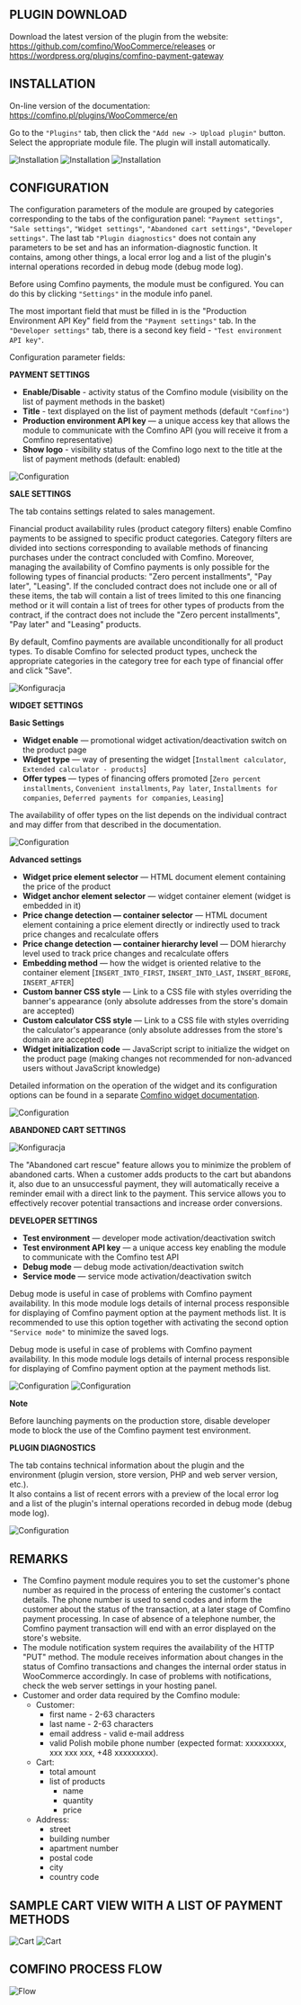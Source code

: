 ## PLUGIN DOWNLOAD

Download the latest version of the plugin from the website: https://github.com/comfino/WooCommerce/releases or https://wordpress.org/plugins/comfino-payment-gateway

## INSTALLATION

On-line version of the documentation: https://comfino.pl/plugins/WooCommerce/en

Go to the `"Plugins"` tab, then click the `"Add new -> Upload plugin"` button. Select the appropriate module file. The plugin will install automatically.

![Installation](images/en/installation-1.png "Installation")
![Installation](images/en/installation-2.png "Installation")
![Installation](images/en/installation-3.png "Installation")

## CONFIGURATION

The configuration parameters of the module are grouped by categories corresponding to the tabs of the configuration panel: `"Payment settings"`, `"Sale settings"`, `"Widget settings"`, `"Abandoned cart settings"`, `"Developer settings"`.
The last tab `"Plugin diagnostics"` does not contain any parameters to be set and has an information-diagnostic function. It contains, among other things, a local error log and a list of the plugin's internal operations recorded in debug mode (debug mode log).

Before using Comfino payments, the module must be configured. You can do this by clicking `"Settings"` in the module info panel.

The most important field that must be filled in is the "Production Environment API Key" field from the `"Payment settings"` tab.
In the `"Developer settings"` tab, there is a second key field - `"Test environment API key"`.

Configuration parameter fields:

**PAYMENT SETTINGS**

* **Enable/Disable** - activity status of the Comfino module (visibility on the list of payment methods in the basket)
* **Title** - text displayed on the list of payment methods (default `"Comfino"`)
* **Production environment API key** — a unique access key that allows the module to communicate with the Comfino API (you will receive it from a Comfino representative)
* **Show logo** - visibility status of the Comfino logo next to the title at the list of payment methods (default: enabled)

![Configuration](images/en/configuration1.png "Configuration")

**SALE SETTINGS**

The tab contains settings related to sales management.

Financial product availability rules (product category filters) enable Comfino payments to be assigned to specific product categories. Category filters are divided into sections corresponding to available methods of financing purchases under the contract concluded with Comfino. Moreover, managing the availability of Comfino payments is only possible for the following types of financial products: "Zero percent installments", "Pay later", "Leasing". If the concluded contract does not include one or all of these items, the tab will contain a list of trees limited to this one financing method or it will contain a list of trees for other types of products from the contract, if the contract does not include the "Zero percent installments", "Pay later" and "Leasing" products.

By default, Comfino payments are available unconditionally for all product types. To disable Comfino for selected product types, uncheck the appropriate categories in the category tree for each type of financial offer and click "Save".

![Konfiguracja](images/en/configuration2.png "Konfiguracja")

**WIDGET SETTINGS**

**Basic Settings**

* **Widget enable** — promotional widget activation/deactivation switch on the product page
* **Widget type** — way of presenting the widget [`Installment calculator`, `Extended calculator - products`]
* **Offer types** — types of financing offers promoted [`Zero percent installments`, `Convenient installments`, `Pay later`, `Installments for companies`, `Deferred payments for companies`, `Leasing`]

The availability of offer types on the list depends on the individual contract and may differ from that described in the documentation.

![Configuration](images/en/configuration3a.png "Configuration")

**Advanced settings**

* **Widget price element selector** — HTML document element containing the price of the product
* **Widget anchor element selector** — widget container element (widget is embedded in it)
* **Price change detection — container selector** — HTML document element containing a price element directly or indirectly used to track price changes and recalculate offers
* **Price change detection — container hierarchy level** — DOM hierarchy level used to track price changes and recalculate offers
* **Embedding method** — how the widget is oriented relative to the container element [`INSERT_INTO_FIRST`, `INSERT_INTO_LAST`, `INSERT_BEFORE`, `INSERT_AFTER`]
* **Custom banner CSS style** — Link to a CSS file with styles overriding the banner's appearance (only absolute addresses from the store's domain are accepted)
* **Custom calculator CSS style** — Link to a CSS file with styles overriding the calculator's appearance (only absolute addresses from the store's domain are accepted)
* **Widget initialization code** — JavaScript script to initialize the widget on the product page (making changes not recommended for non-advanced users without JavaScript knowledge)

Detailed information on the operation of the widget and its configuration options can be found in a separate [Comfino widget documentation](https://comfino.pl/widgets/comfino-woocommerce/en).

![Configuration](images/en/configuration3b.png "Configuration")

**ABANDONED CART SETTINGS**

![Konfiguracja](images/en/configuration4.png "Konfiguracja")

The "Abandoned cart rescue" feature allows you to minimize the problem of abandoned carts. When a customer adds products to the cart but abandons it, also due to an unsuccessful payment, they will automatically receive a reminder email with a direct link to the payment. This service allows you to effectively recover potential transactions and increase order conversions.

**DEVELOPER SETTINGS**

* **Test environment** — developer mode activation/deactivation switch
* **Test environment API key** — a unique access key enabling the module to communicate with the Comfino test API
* **Debug mode** — debug mode activation/deactivation switch
* **Service mode** — service mode activation/deactivation switch

Debug mode is useful in case of problems with Comfino payment availability. In this mode module logs details of internal process responsible for displaying of Comfino payment option at the payment methods list. It is recommended to use this option together with activating the second option `"Service mode"` to minimize the saved logs.

Debug mode is useful in case of problems with Comfino payment availability. In this mode module logs details of internal process responsible for displaying of Comfino payment option at the payment methods list.

![Configuration](images/en/configuration5a.png "Configuration")
![Configuration](images/en/configuration5b.png "Configuration")

**Note**

Before launching payments on the production store, disable developer mode to block the use of the Comfino payment test environment.

**PLUGIN DIAGNOSTICS**

The tab contains technical information about the plugin and the environment (plugin version, store version, PHP and web server version, etc.).\
It also contains a list of recent errors with a preview of the local error log and a list of the plugin's internal operations recorded in debug mode (debug mode log).

![Configuration](images/en/configuration6.png "Configuration")

## REMARKS

* The Comfino payment module requires you to set the customer's phone number as required in the process of entering the customer's contact details. The phone number is used to send codes and inform the customer about the status of the transaction, at a later stage of Comfino payment processing. In case of absence of a telephone number, the Comfino payment transaction will end with an error displayed on the store's website.
* The module notification system requires the availability of the HTTP "PUT" method. The module receives information about changes in the status of Comfino transactions and changes the internal order status in WooCommerce accordingly. In case of problems with notifications, check the web server settings in your hosting panel.
* Customer and order data required by the Comfino module:
    * Customer:
        * first name - 2-63 characters
        * last name - 2-63 characters
        * email address - valid e-mail address
        * valid Polish mobile phone number (expected format: xxxxxxxxx, xxx xxx xxx, +48 xxxxxxxxx).
    * Cart:
        * total amount
        * list of products
            * name
            * quantity
            * price
    * Address:
        * street
        * building number
        * apartment number
        * postal code
        * city
        * country code

## SAMPLE CART VIEW WITH A LIST OF PAYMENT METHODS

![Cart](images/en/cart_payment_view_folded.png "Cart")
![Cart](images/en/cart_payment_view_unfolded.png "Cart")

## COMFINO PROCESS FLOW

![Flow](images/comfino-flow.png "Flow")

